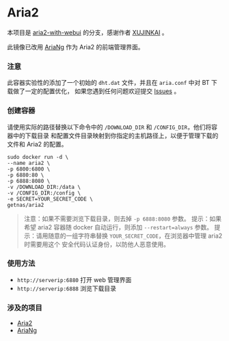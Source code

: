 # Aria2

本项目是 [aria2-with-webui](https://github.com/XUJINKAI/aria2-with-webui) 的分支，感谢作者 [XUJINKAI](https://github.com/XUJINKAI) 。


此镜像已改用 [AriaNg](https://github.com/mayswind/AriaNg) 作为 Aria2 的前端管理界面。

### 注意

此容器实验性的添加了一个初始的 `dht.dat` 文件，并且在 `aria.conf` 中对 BT 下载做了一定的配置优化，
如果您遇到任何问题欢迎提交 [Issues](https://github.com/getnas/aria2/issues) 。

### 创建容器

请使用实际的路径替换以下命令中的 `/DOWNLOAD_DIR` 和 `/CONFIG_DIR`，他们将容器中的下载目录
和配置文件目录映射到你指定的主机路径上，以便于管理下载的文件和 Aria2 的配置。

```
sudo docker run -d \
--name aria2 \
-p 6800:6800 \
-p 6880:80 \
-p 6888:8080 \
-v /DOWNLOAD_DIR:/data \
-v /CONFIG_DIR:/config \
-e SECRET=YOUR_SECRET_CODE \
getnas/aria2
```

> 注意：如果不需要浏览下载目录，则去掉 `-p 6888:8080` 参数。
> 提示：如果希望 aria2 容器随 docker 自动运行，则添加 `--restart=always` 参数。
> 提示：请用随意的一组字符串替换 `YOUR_SECRET_CODE`，在浏览器中管理 aria2 时需要用这个
> 安全代码认证身份，以防他人恶意使用。

### 使用方法

* `http://serverip:6880` 打开 web 管理界面
* `http://serverip:6888` 浏览下载目录

### 涉及的项目

* [Aria2](https://github.com/aria2/aria2)
* [AriaNg](https://github.com/mayswind/AriaNg)